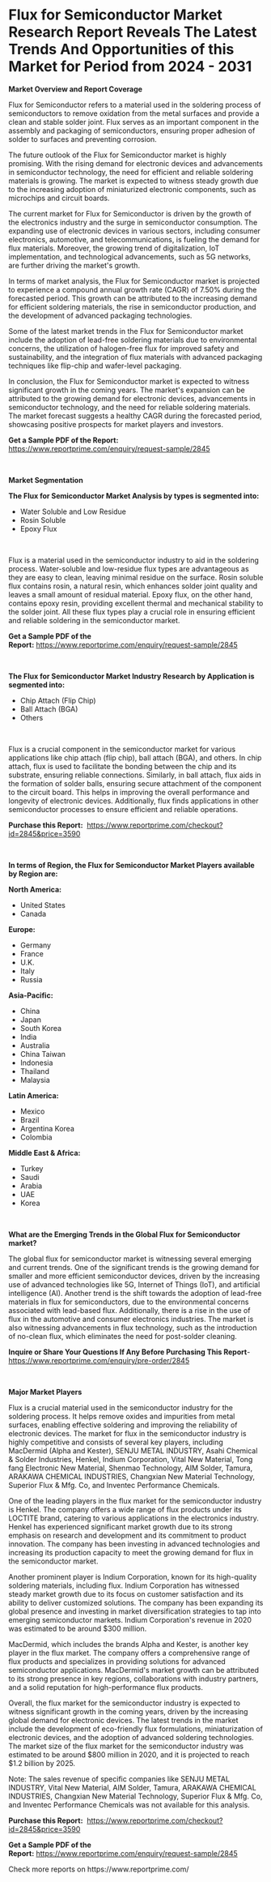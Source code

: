 <p><h1>Flux for Semiconductor Market Research Report Reveals The Latest Trends And Opportunities of this Market for Period from 2024 - 2031</h1></p><p><strong>Market Overview and Report Coverage</strong></p>
<p><p>Flux for Semiconductor refers to a material used in the soldering process of semiconductors to remove oxidation from the metal surfaces and provide a clean and stable solder joint. Flux serves as an important component in the assembly and packaging of semiconductors, ensuring proper adhesion of solder to surfaces and preventing corrosion.</p><p>The future outlook of the Flux for Semiconductor market is highly promising. With the rising demand for electronic devices and advancements in semiconductor technology, the need for efficient and reliable soldering materials is growing. The market is expected to witness steady growth due to the increasing adoption of miniaturized electronic components, such as microchips and circuit boards.</p><p>The current market for Flux for Semiconductor is driven by the growth of the electronics industry and the surge in semiconductor consumption. The expanding use of electronic devices in various sectors, including consumer electronics, automotive, and telecommunications, is fueling the demand for flux materials. Moreover, the growing trend of digitalization, IoT implementation, and technological advancements, such as 5G networks, are further driving the market's growth.</p><p>In terms of market analysis, the Flux for Semiconductor market is projected to experience a compound annual growth rate (CAGR) of 7.50% during the forecasted period. This growth can be attributed to the increasing demand for efficient soldering materials, the rise in semiconductor production, and the development of advanced packaging technologies. </p><p>Some of the latest market trends in the Flux for Semiconductor market include the adoption of lead-free soldering materials due to environmental concerns, the utilization of halogen-free flux for improved safety and sustainability, and the integration of flux materials with advanced packaging techniques like flip-chip and wafer-level packaging.</p><p>In conclusion, the Flux for Semiconductor market is expected to witness significant growth in the coming years. The market's expansion can be attributed to the growing demand for electronic devices, advancements in semiconductor technology, and the need for reliable soldering materials. The market forecast suggests a healthy CAGR during the forecasted period, showcasing positive prospects for market players and investors.</p></p>
<p><strong>Get a Sample PDF of the Report:</strong> <a href="https://www.reportprime.com/enquiry/request-sample/2845">https://www.reportprime.com/enquiry/request-sample/2845</a></p>
<p>&nbsp;</p>
<p><strong>Market Segmentation</strong></p>
<p><strong>The Flux for Semiconductor Market Analysis by types is segmented into:</strong></p>
<p><ul><li>Water Soluble and Low Residue</li><li>Rosin Soluble</li><li>Epoxy Flux</li></ul></p>
<p>&nbsp;</p>
<p><p>Flux is a material used in the semiconductor industry to aid in the soldering process. Water-soluble and low-residue flux types are advantageous as they are easy to clean, leaving minimal residue on the surface. Rosin soluble flux contains rosin, a natural resin, which enhances solder joint quality and leaves a small amount of residual material. Epoxy flux, on the other hand, contains epoxy resin, providing excellent thermal and mechanical stability to the solder joint. All these flux types play a crucial role in ensuring efficient and reliable soldering in the semiconductor market.</p></p>
<p><strong>Get a Sample PDF of the Report:</strong>&nbsp;<a href="https://www.reportprime.com/enquiry/request-sample/2845">https://www.reportprime.com/enquiry/request-sample/2845</a></p>
<p>&nbsp;</p>
<p><strong>The Flux for Semiconductor Market Industry Research by Application is segmented into:</strong></p>
<p><ul><li>Chip Attach (Flip Chip)</li><li>Ball Attach (BGA)</li><li>Others</li></ul></p>
<p>&nbsp;</p>
<p><p>Flux is a crucial component in the semiconductor market for various applications like chip attach (flip chip), ball attach (BGA), and others. In chip attach, flux is used to facilitate the bonding between the chip and its substrate, ensuring reliable connections. Similarly, in ball attach, flux aids in the formation of solder balls, ensuring secure attachment of the component to the circuit board. This helps in improving the overall performance and longevity of electronic devices. Additionally, flux finds applications in other semiconductor processes to ensure efficient and reliable operations.</p></p>
<p><strong>Purchase this Report:</strong>&nbsp; <a href="https://www.reportprime.com/checkout?id=2845&price=3590">https://www.reportprime.com/checkout?id=2845&price=3590</a></p>
<p>&nbsp;</p>
<p><strong>In terms of Region, the Flux for Semiconductor Market Players available by Region are:</strong></p>
<p>
    <p> <strong> North America: </strong>
        <ul>
            <li>United States</li>
            <li>Canada</li>
        </ul>
        </p> 
    <p> <strong> Europe: </strong>
        <ul>
            <li>Germany</li>
            <li>France</li>
            <li>U.K.</li>
            <li>Italy</li>
            <li>Russia</li>
        </ul>
        </p> 
    <p> <strong> Asia-Pacific: </strong>
        <ul>
            <li>China</li>
            <li>Japan</li>
            <li>South Korea</li>
            <li>India</li>
            <li>Australia</li>
            <li>China Taiwan</li>
            <li>Indonesia</li>
            <li>Thailand</li>
            <li>Malaysia</li>
        </ul>
        </p> 
    <p> <strong> Latin America: </strong>
        <ul>
            <li>Mexico</li>
            <li>Brazil</li>
            <li>Argentina Korea</li>
            <li>Colombia</li>
        </ul>
        </p> 
    <p> <strong> Middle East & Africa: </strong>
        <ul>
            <li>Turkey</li>
            <li>Saudi</li>
            <li>Arabia</li>
            <li>UAE</li>
            <li>Korea</li>
        </ul>
    </p>
    </p>
<p>&nbsp;</p>
<p><strong>What are the Emerging Trends in the Global Flux for Semiconductor market?</strong></p>
<p><p>The global flux for semiconductor market is witnessing several emerging and current trends. One of the significant trends is the growing demand for smaller and more efficient semiconductor devices, driven by the increasing use of advanced technologies like 5G, Internet of Things (IoT), and artificial intelligence (AI). Another trend is the shift towards the adoption of lead-free materials in flux for semiconductors, due to the environmental concerns associated with lead-based flux. Additionally, there is a rise in the use of flux in the automotive and consumer electronics industries. The market is also witnessing advancements in flux technology, such as the introduction of no-clean flux, which eliminates the need for post-solder cleaning.</p></p>
<p><strong>Inquire or Share Your Questions If Any Before Purchasing This Report</strong>- <a href="https://www.reportprime.com/enquiry/pre-order/2845">https://www.reportprime.com/enquiry/pre-order/2845</a></p>
<p>&nbsp;</p>
<p><strong>Major Market Players</strong></p>
<p><p>Flux is a crucial material used in the semiconductor industry for the soldering process. It helps remove oxides and impurities from metal surfaces, enabling effective soldering and improving the reliability of electronic devices. The market for flux in the semiconductor industry is highly competitive and consists of several key players, including MacDermid (Alpha and Kester), SENJU METAL INDUSTRY, Asahi Chemical & Solder Industries, Henkel, Indium Corporation, Vital New Material, Tong fang Electronic New Material, Shenmao Technology, AIM Solder, Tamura, ARAKAWA CHEMICAL INDUSTRIES, Changxian New Material Technology, Superior Flux & Mfg. Co, and Inventec Performance Chemicals.</p><p>One of the leading players in the flux market for the semiconductor industry is Henkel. The company offers a wide range of flux products under its LOCTITE brand, catering to various applications in the electronics industry. Henkel has experienced significant market growth due to its strong emphasis on research and development and its commitment to product innovation. The company has been investing in advanced technologies and increasing its production capacity to meet the growing demand for flux in the semiconductor market.</p><p>Another prominent player is Indium Corporation, known for its high-quality soldering materials, including flux. Indium Corporation has witnessed steady market growth due to its focus on customer satisfaction and its ability to deliver customized solutions. The company has been expanding its global presence and investing in market diversification strategies to tap into emerging semiconductor markets. Indium Corporation's revenue in 2020 was estimated to be around $300 million.</p><p>MacDermid, which includes the brands Alpha and Kester, is another key player in the flux market. The company offers a comprehensive range of flux products and specializes in providing solutions for advanced semiconductor applications. MacDermid's market growth can be attributed to its strong presence in key regions, collaborations with industry partners, and a solid reputation for high-performance flux products.</p><p>Overall, the flux market for the semiconductor industry is expected to witness significant growth in the coming years, driven by the increasing global demand for electronic devices. The latest trends in the market include the development of eco-friendly flux formulations, miniaturization of electronic devices, and the adoption of advanced soldering technologies. The market size of the flux market for the semiconductor industry was estimated to be around $800 million in 2020, and it is projected to reach $1.2 billion by 2025.</p><p>Note: The sales revenue of specific companies like SENJU METAL INDUSTRY, Vital New Material, AIM Solder, Tamura, ARAKAWA CHEMICAL INDUSTRIES, Changxian New Material Technology, Superior Flux & Mfg. Co, and Inventec Performance Chemicals was not available for this analysis.</p></p>
<p><strong>Purchase this Report:</strong>&nbsp;&nbsp;<a href="https://www.reportprime.com/checkout?id=2845&price=3590">https://www.reportprime.com/checkout?id=2845&price=3590</a></p>
<p></p>
<p><strong>Get a Sample PDF of the Report:</strong>&nbsp;<a href="https://www.reportprime.com/enquiry/request-sample/2845">https://www.reportprime.com/enquiry/request-sample/2845</a></p>
<p>Check more reports on https://www.reportprime.com/</p>